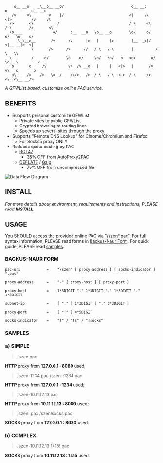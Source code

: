 	    o__ __o    _\__o__ __o/                               o__ __o        o           o__ __o
	   /v     v\        v    |/                              <|     v\      <|>         /v     v\
	  />       <\           /                                / \     <\     / \        />       <\
	 _\o____              o/      o__  __o   \o__ __o        \o/     o/   o/   \o    o/
	      \_\__o__       /v      /v      |>   |     |>        |__  _<|/  <|__ __|>  <|
	            \       />      />      //   / \   / \        |          /       \   \\
	  \         /     o/        \o    o/     \o/   \o/   o   <o>       o/         \o   \         /
	   o       o     /v          v\  /v __o   |     |   <|>   |       /v           v\   o       o
	   <\__ __/>    />  _\o__/_   <\/> __/>  / \   / \  < >  / \     />             <\  <\__ __/>

*A GFWList based, customize online PAC service.*

## BENEFITS

* Supports personal customize GFWList
	* Private sites to public GFWList
	* Crypted browsing to routing lines
	* Speeds up several sites through the proxy
* Supports "Remote DNS Lookup" for Chrome/Chromium and Firefox
	* For Socks5 proxy ONLY
* Reduces quota costing by PAC
	* [ROT47][ROT13]
		* 35% OFF from [AutoProxy2PAC][autoproxy2pac]
	* [DEFLATE][] / [Gzip][]
		* 75% OFF from uncompressed file

![Data Flow Diagram](https://github.com/snakevil/szen.pac/raw/master/share/doc/DFD.png)

## INSTALL

*For more details about environment, requirements and instructions, PLEASE read
**[INSTALL][]**.*

## USAGE

You SHOULD access the provided online PAC via "/szen\*.pac". For full syntax
information, PLEASE read forms in [Backus-Naur Form](#EBNF). For quick guide,
PLEASE read [samples](#Samples).

<a name="EBNF"></a>
### BACKUS-NAUR FORM

```
pac-uri	           =    "/szen" [ proxy-address ] [ socks-indicator ] ".pac"

proxy-address      =    "-" [ proxy-host ] [ proxy-port ]

proxy-host         =    1*3DIGIT "." 1*3DIGIT "." 1*3DIGIT "." 1*3DIGIT

subnet-ip          =    [ "." ] 1*3DIGIT [ "." 1*3DIGIT ]

proxy-port         =    [ ":" ] 4*5DIGIT

socks-indicator    =    "!" / "!s" / "!socks"
```

<a name="Samples"></a>
### SAMPLES

### a) SIMPLE

> /szen.pac

**HTTP** proxy from **127.0.0.1 : 8080** used;

> /szen-1234.pac
> /szen-:1234.pac

**HTTP** proxy from **127.0.0.1 : 1234** used;

> /szen-10.11.12.13.pac

**HTTP** proxy from **10.11.12.13 : 8080** used;

> /szen!.pac
> /szen!socks.pac

**SOCKS** proxy from **127.0.0.1 : 8080** used.

### b) COMPLEX

> /szen-10.11.12.13:1415!.pac

**SOCKS** proxy from **10.11.12.13 : 1415** used.

[ROT13]: http://en.wikipedia.org/wiki/ROT13
[autoproxy2pac]: https://autoproxy2pac.appspot.com/
[DEFLATE]: http://en.wikipedia.org/wiki/DEFLATE
[Gzip]: http://en.wikipedia.org/wiki/Gzip
[INSTALL]: https://github.com/snakevil/szen.pac/blob/master/INSTALL.en.md

<!-- vim: se ft=markdown fenc=utf-8 ff=unix tw=80 noet nonu: -->

